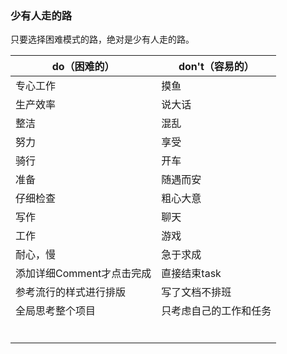 ### 少有人走的路

只要选择困难模式的路，绝对是少有人走的路。

| do（困难的）              | don't（容易的）        |
| ------------------------- | ---------------------- |
| 专心工作                  | 摸鱼                   |
| 生产效率                  | 说大话                 |
| 整洁                      | 混乱                   |
| 努力                      | 享受                   |
| 骑行                      | 开车                   |
| 准备                      | 随遇而安               |
| 仔细检查                  | 粗心大意               |
| 写作                      | 聊天                   |
| 工作                      | 游戏                   |
| 耐心，慢                  | 急于求成               |
| 添加详细Comment才点击完成 | 直接结束task           |
| 参考流行的样式进行排版    | 写了文档不排班         |
| 全局思考整个项目          | 只考虑自己的工作和任务 |
|                           |                        |
|                           |                        |
|                           |                        |
|                           |                        |
|                           |                        |
|                           |                        |



